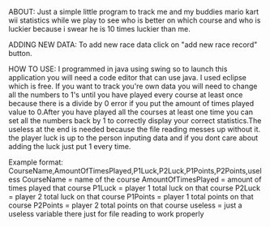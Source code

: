 ABOUT:
  Just a simple little program to track me and my buddies mario kart wii statistics while we play to see who is better on which course and
  who is luckier because i swear he is 10 times luckier than me.
  
ADDING NEW DATA:
  To add new race data click on "add new race record" button.
  
HOW TO USE:
  I programmed in java using swing so to launch this application you will need a code editor that can use java. I used eclipse which is free. If you want to track
  you're own data you will need to change all the numbers to 1's until you have played every course at least once because there is a divide by 0 error if you put the
  amount of times played value to 0.After you have played all the courses at least one time you can set all the numbers back by 1 to correctly display your correct 
  statistics.The useless at the end is needed because the file reading messes up without it. the player luck is up to the person inputing data
  and if you dont care about adding the luck just put 1 every time.
  
  Example format: CourseName,AmountOfTimesPlayed,P1Luck,P2Luck,P1Points,P2Points,useless
  CourseName = name of the course
  AmountOfTimesPlayed = amount of times played that course
  P1Luck = player 1 total luck on that course
  P2Luck = player 2 total luck on that course
  P1Points = player 1 total points on that course 
  P2Points = player 2 total points on that course 
  useless = just a useless variable there just for file reading to work properly
